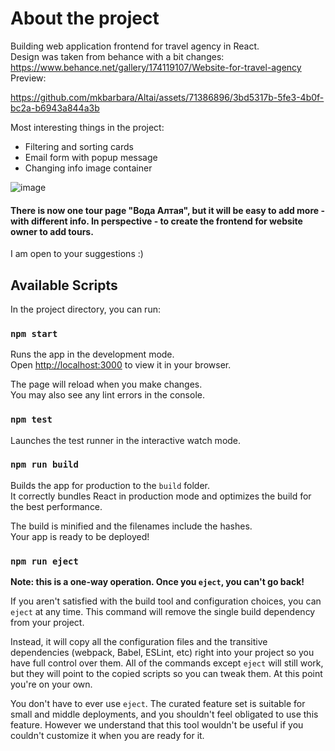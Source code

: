 # About the project

Building web application frontend for travel agency in React.\
Design was taken from behance with a bit changes: https://www.behance.net/gallery/174119107/Website-for-travel-agency \
Preview:

https://github.com/mkbarbara/Altai/assets/71386896/3bd5317b-5fe3-4b0f-bc2a-b6943a844a3b

Most interesting things in the project:
- Filtering and sorting cards
- Email form with popup message
- Changing info image container
  
![image](https://github.com/mkbarbara/Altai/assets/71386896/a93f5819-db8e-4afa-b319-785084cc876e)

#### There is now one tour page "Вода Алтая", but it will be easy to add more - with different info. In perspective - to create the frontend for website owner to add tours.
I am open to your suggestions :)

## Available Scripts

In the project directory, you can run:

### `npm start`

Runs the app in the development mode.\
Open [http://localhost:3000](http://localhost:3000) to view it in your browser.

The page will reload when you make changes.\
You may also see any lint errors in the console.

### `npm test`

Launches the test runner in the interactive watch mode.

### `npm run build`

Builds the app for production to the `build` folder.\
It correctly bundles React in production mode and optimizes the build for the best performance.

The build is minified and the filenames include the hashes.\
Your app is ready to be deployed!

### `npm run eject`

**Note: this is a one-way operation. Once you `eject`, you can't go back!**

If you aren't satisfied with the build tool and configuration choices, you can `eject` at any time. This command will remove the single build dependency from your project.

Instead, it will copy all the configuration files and the transitive dependencies (webpack, Babel, ESLint, etc) right into your project so you have full control over them. All of the commands except `eject` will still work, but they will point to the copied scripts so you can tweak them. At this point you're on your own.

You don't have to ever use `eject`. The curated feature set is suitable for small and middle deployments, and you shouldn't feel obligated to use this feature. However we understand that this tool wouldn't be useful if you couldn't customize it when you are ready for it.
